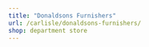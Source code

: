 ```yaml
---
title: "Donaldsons Furnishers"
url: /carlisle/donaldsons-furnishers/
shop: department store
---
```

